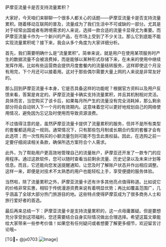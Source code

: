 萨摩亚流量卡是否支持流量累积？

大家好，今天咱们来聊聊一个很多人都关心的话题——萨摩亚流量卡是否支持流量累积。随着移动互联网的普及，流量成为了我们生活中不可或缺的一部分。尤其是对于经常出国或者有跨境需求的人来说，选择一款合适的流量卡显得尤为重要。而萨摩亚流量卡作为一个新兴的产品，在市场上受到了不少关注。那么它到底能不能实现流量累积呢？接下来，我会从多个角度为大家详细分析。

首先，我们需要明确什么是“流量累积”。简单来说，就是用户在使用某项服务时产生的数据流量不会被浪费掉，而是能够以某种形式存储下来，在未来的使用中继续发挥作用。比如有些运营商会提供月度套餐内的流量结转服务，这样即使这个月没有用完，下个月还可以接着用。这对于那些偶尔需要大量上网的人来说是非常友好的。

那么回到萨摩亚流量卡本身，它是否具备这样的功能呢？根据官方资料以及用户反馈来看，答案是肯定的。萨摩亚流量卡确实支持流量累积，并且其机制相对灵活。具体而言，当您购买了该卡后，如果每月所产生的流量没有完全消耗掉，那么剩余部分将会自动转入下一个月的有效期内。这意味着您可以更好地规划自己的网络使用情况，避免因为忘记及时使用而导致资源浪费。

不过值得注意的是，虽然萨摩亚流量卡提供了流量累积的服务，但并不是所有类型的套餐都适用这一规则。通常情况下，只有那些包月制或长期合约型的套餐才会有此选项；而一次性购买的小额流量包则可能不包含此类权益。因此，在选购之前一定要仔细阅读相关条款，确保所选方案符合个人需求。

此外，为了帮助用户更高效地管理自己的流量账户，萨摩亚还开发了一款专门的应用程序。通过这款软件，您可以随时查看当前剩余流量、历史记录以及未来计划等信息。而且，它还能向您发送提醒通知，让您及时了解账户状态并作出相应调整。这样一来，即便是对技术不太熟悉的用户也能轻松上手，享受便捷的服务体验。

当然啦，除了流量累积之外，萨摩亚流量卡还有许多其他亮点值得称道。比如说它的价格非常实惠，相较于传统漫游资费来说有着明显优势；再比如覆盖范围广，几乎涵盖了全球大部分热门旅游目的地。这些特点使得萨摩亚成为了很多商务人士和旅行爱好者的首选。

最后再来总结一下：萨摩亚流量卡是支持流量累积的，这一点毋庸置疑。但是要想充分享受到这项福利，您还需要结合自身实际情况做出合理选择。希望这篇文章能给大家带来一些参考价值！如果您有任何疑问或者想要了解更多细节，欢迎留言讨论哦~

[TG💪+ @jx0703 ![Image](https://github.com/user-attachments/assets/dbca1d08-cadb-493c-b0ec-ad6f7a83f270)]